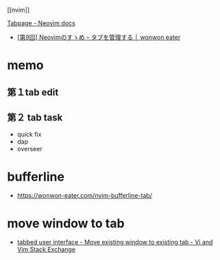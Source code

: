 [[nvim]]

[Tabpage - Neovim docs](https://neovim.io/doc/user/tabpage.html)

- [[第9回] Neovimのすゝめ – タブを管理する │ wonwon eater](https://wonwon-eater.com/nvim-tab/)

# memo

## 第１tab edit

## 第２ tab task

- quick fix
- dap
- overseer

# bufferline

- https://wonwon-eater.com/nvim-bufferline-tab/

# move window to tab

- [tabbed user interface - Move existing window to existing tab - Vi and Vim Stack Exchange](https://vi.stackexchange.com/questions/3386/move-existing-window-to-existing-tab)
